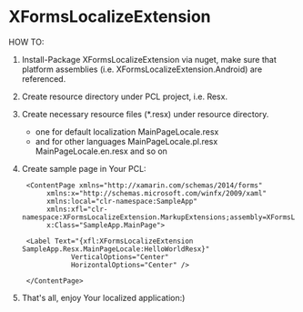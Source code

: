 # XFormsLocalizeExtension

HOW TO:

1. Install-Package XFormsLocalizeExtension via nuget, make sure that platform assemblies (i.e. XFormsLocalizeExtension.Android) are referenced.
2. Create resource directory under PCL project, i.e. Resx.
3. Create necessary resource files (*.resx) under resource directory.
	- one for default localization
		MainPageLocale.resx
	- and for other languages
		MainPageLocale.pl.resx
		MainPageLocale.en.resx
		and so on
4. Create sample page in Your PCL:
	
	    <ContentPage xmlns="http://xamarin.com/schemas/2014/forms"
             xmlns:x="http://schemas.microsoft.com/winfx/2009/xaml"
             xmlns:local="clr-namespace:SampleApp"
             xmlns:xfl="clr-namespace:XFormsLocalizeExtension.MarkupExtensions;assembly=XFormsLocalizeExtension"
             x:Class="SampleApp.MainPage">

		<Label Text="{xfl:XFormsLocalizeExtension SampleApp.Resx.MainPageLocale:HelloWorldResx}" 
           	       VerticalOptions="Center" 
           	       HorizontalOptions="Center" />

		</ContentPage>
	
5. That's all, enjoy Your localized application:)
